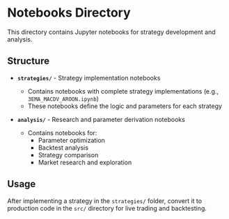 # Notebooks Directory

This directory contains Jupyter notebooks for strategy development and analysis.

## Structure

- **`strategies/`** - Strategy implementation notebooks
  - Contains notebooks with complete strategy implementations (e.g., `3EMA_MACDV_AROON.ipynb`)
  - These notebooks define the logic and parameters for each strategy
  
- **`analysis/`** - Research and parameter derivation notebooks
  - Contains notebooks for:
    - Parameter optimization
    - Backtest analysis
    - Strategy comparison
    - Market research and exploration

## Usage

After implementing a strategy in the `strategies/` folder, convert it to production code in the `src/` directory for live trading and backtesting.

